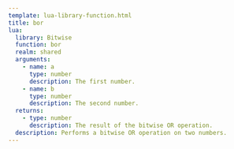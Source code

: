 ```yaml
---
template: lua-library-function.html
title: bor
lua:
  library: Bitwise
  function: bor
  realm: shared
  arguments:
    - name: a
      type: number
      description: The first number.
    - name: b
      type: number
      description: The second number.
  returns:
    - type: number
      description: The result of the bitwise OR operation.
  description: Performs a bitwise OR operation on two numbers.
---
```

